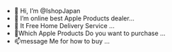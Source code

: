 - 👋 Hi, I’m @IshopJapan
- 👀 I’m online best Apple Products dealer...
- 🌱 It Free Home Delivery Service  ...
- 💞️Which Apple Products Do you want to purchase  ...
- 📫message Me for how to buy  ...

<!---
IshopJapan/IshopJapan is a ✨ special ✨ repository because its `README.md` (this file) appears on your GitHub profile.
You can click the Preview link to take a look at your changes.
--->
